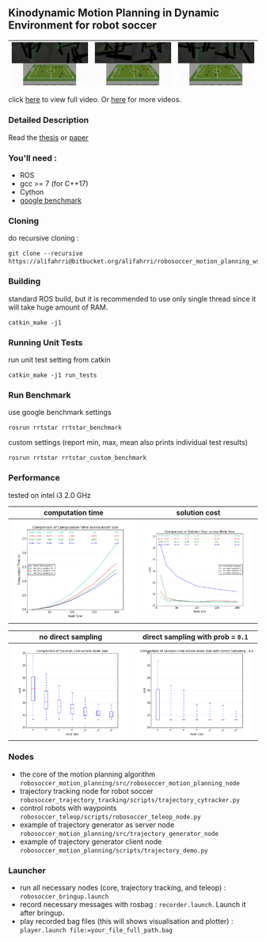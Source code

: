 ## Kinodynamic Motion Planning in Dynamic Environment for robot soccer
| ![demo_short.gif](demo_short.gif) 	| ![demo_short2.gif](demo_short2.gif) 	| ![demo_short3.gif](demo_short3.gif) 	|
|----------------------------------:	|------------------------------------	|------------------------------------	|  
  
click [here](https://youtu.be/jYTKOSrrcoY) to view full video. Or [here](https://www.youtube.com/playlist?list=PL2Kn-ntDzDZsU3pb30TBWnRmIcATtSVu8) for more videos.  

### Detailed Description
Read the [thesis](https://bitbucket.org/alifahrri/bachelor-thesis/src/master/build/thesis.pdf) or [paper](https://bitbucket.org/alifahrri/bachelor-thesis/src/master/build/paper.pdf)  

### You'll need :
- ROS
- gcc >= 7 (for C++17)
- Cython
- [google benchmark](https://github.com/google/benchmark)

### Cloning  
do recursive cloning :   
```
git clone --recursive https://alifahrri@bitbucket.org/alifahrri/robosoccer_motion_planning_ws.git
```

### Building 
standard ROS build, but it is recommended to use only single thread since it will take huge amount of RAM.  
```
catkin_make -j1
```

### Running Unit Tests
run unit test setting from catkin
```
catkin_make -j1 run_tests
```

### Run Benchmark
use google benchmark settings 
```
rosrun rrtstar rrtstar_benchmark
```
custom settings (report min, max, mean also prints individual test results)
```
rosrun rrtstar rrtstar_custom_benchmark
```

### Performance   
tested on intel i3 2.0 GHz   

| computation time               | solution cost                  |
|--------------------------------|--------------------------------|
| ![time_plot.png](time_plot.png) | ![cost_plot.png](cost_plot.png) |  
   
|                                                       no direct sampling | direct sampling with prob = `0.1`                                      |
|--------------------------------------------------------------------------|------------------------------------------------------------------------|
| ![direct_sample_disabled_boxplot.png](direct_sample_disabled_boxplot.png) | ![direct_sample_enabled_boxplot.png](direct_sample_enabled_boxplot.png) |

### Nodes
* the core of the motion planning algorithm `robosoccer_motion_planning/src/robosoccer_motion_planning_node`
* trajectory tracking node for robot soccer `robosoccer_trajectory_tracking/scripts/trajectory_cytracker.py` 
* control robots with waypoints `robosoccer_teleop/scripts/robosoccer_teleop_node.py`
* example of trajectory generator as server node `robosoccer_motion_planning/src/trajectory_generator_node`
* example of trajectory generator client node `robosoccer_motion_planning/scripts/trajectory_demo.py`
   
### Launcher
* run all necessary nodes (core, trajectory tracking, and teleop) : `robosoccer_bringup.launch`   
* record necessary messages with rosbag : `recorder.launch`. Launch it after bringup.
* play recorded bag files (this will shows visualisation and plotter) : `player.launch file:=your_file_full_path.bag`
